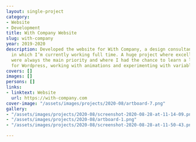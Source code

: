 ```yaml
---
layout: single-project
category:
- Website
- Development
title: With Company Website
slug: with-company
year: 2019-2020
description: Developed the website for With Company, a design consultancy in Lisbon
  in which I’m currently working full time. A huge project where excellence and scalability
  were always the main priority and where I had the chance to learn a lot about developing
  for Wordpress, working with animations and experimenting with variable fonts.
covers: []
images: []
persons: []
links:
- linktext: Website
  url: https://with-company.com
cover-image: "/assets/images/projects/2020-08/artboard-7.png"
gallery:
- "/assets/images/projects/2020-08/screenshot-2020-08-28-at-11-14-09.png"
- "/assets/images/projects/2020-08/artboard-1.png"
- "/assets/images/projects/2020-08/screenshot-2020-08-28-at-11-50-43.png"

---
```

